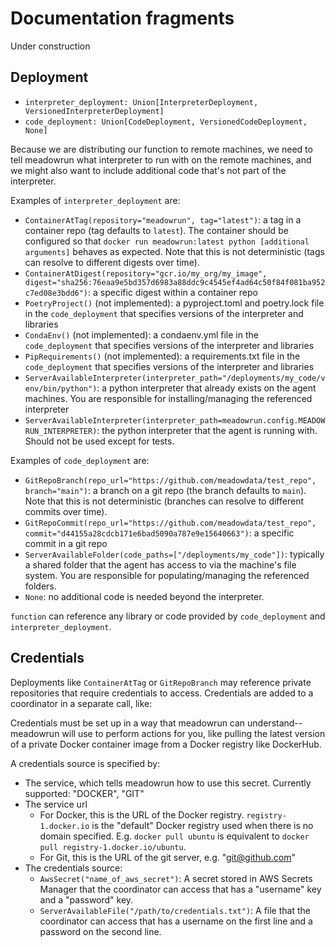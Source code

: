 # Documentation fragments

Under construction

## Deployment

- `interpreter_deployment: Union[InterpreterDeployment, VersionedInterpreterDeployment]`
- `code_deployment: Union[CodeDeployment, VersionedCodeDeployment, None]`

Because we are distributing our function to remote machines, we need to tell meadowrun what interpreter to run with on the remote machines, and we might also want to include additional code that's not part of the interpreter.

Examples of `interpreter_deployment` are:
- `ContainerAtTag(repository="meadowrun", tag="latest")`: a tag in a container repo (tag defaults to `latest`). The container should be configured so that `docker run meadowrun:latest python [additional arguments]` behaves as expected. Note that this is not deterministic (tags can resolve to different digests over time).
- `ContainerAtDigest(repository="gcr.io/my_org/my_image", digest="sha256:76eaa9e5bd357d6983a88ddc9c4545ef4ad64c50f84f081ba952c7ed08e3bdd6")`: a specific digest within a container repo
- `PoetryProject()` (not implemented): a pyproject.toml and poetry.lock file in the `code_deployment` that specifies versions of the interpreter and libraries
- `CondaEnv()` (not implemented): a condaenv.yml file in the `code_deployment` that specifies versions of the interpreter and libraries
- `PipRequirements()` (not implemented): a requirements.txt file in the `code_deployment` that specifies versions of the interpreter and libraries
- `ServerAvailableInterpreter(interpreter_path="/deployments/my_code/venv/bin/python")`: a python interpreter that already exists on the agent machines. You are responsible for installing/managing the referenced interpreter
- `ServerAvailableInterpreter(interpreter_path=meadowrun.config.MEADOWRUN_INTERPRETER)`: the python interpreter that the agent is running with. Should not be used except for tests.

Examples of `code_deployment` are:
- `GitRepoBranch(repo_url="https://github.com/meadowdata/test_repo", branch="main")`: a branch on a git repo (the branch defaults to `main`). Note that this is not deterministic (branches can resolve to different commits over time).
- `GitRepoCommit(repo_url="https://github.com/meadowdata/test_repo", commit="d44155a28cdcb171e6bad5090a787e9e15640663")`: a specific commit in a git repo
- `ServerAvailableFolder(code_paths=["/deployments/my_code"])`: typically a shared folder that the agent has access to via the machine's file system. You are responsible for populating/managing the referenced folders.
- `None`: no additional code is needed beyond the interpreter.

`function` can reference any library or code provided by `code_deployment` and `interpreter_deployment`.


## Credentials

Deployments like `ContainerAtTag` or `GitRepoBranch` may reference private repositories that require credentials to access. Credentials are added to a coordinator in a separate call, like:

Credentials must be set up in a way that meadowrun can understand--meadowrun will use to perform actions for you, like pulling the latest version of a private Docker container image from a Docker registry like DockerHub.

A credentials source is specified by:

- The service, which tells meadowrun how to use this secret. Currently supported: "DOCKER", "GIT"
- The service url
  - For Docker, this is the URL of the Docker registry. `registry-1.docker.io` is the "default" Docker registry used when there is no domain specified. E.g. `docker pull ubuntu` is equivalent to `docker pull registry-1.docker.io/ubuntu`.
  - For Git, this is the URL of the git server, e.g. "git@github.com"
- The credentials source:
  - `AwsSecret("name_of_aws_secret")`: A secret stored in AWS Secrets Manager that the coordinator can access that has a "username" key and a "password" key.
  - `ServerAvailableFile("/path/to/credentials.txt")`: A file that the coordinator can access that has a username on the first line and a password on the second line. 
